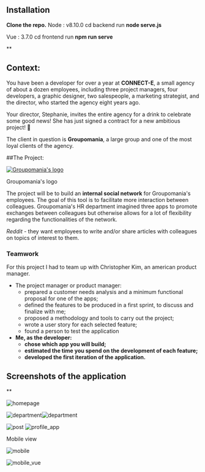 ## Installation

**Clone the repo.** Node : v8.10.0 cd backend 
run **node serve.js**

Vue : 3.7.0 cd frontend 
run **npm run serve**

**


## Context:

You have been a developer for over a year at **CONNECT-E**, a small agency of about a dozen employees, including three project managers, four developers, a graphic designer, two salespeople, a marketing strategist, and the director, who started the agency eight years ago.

Your director, Stephanie, invites the entire agency for a drink to celebrate some good news! She has just signed a contract for a new ambitious project! 🥂

The client in question is **Groupomania**, a large group and one of the most loyal clients of the agency.


##The Project:

[![Groupomania's logo](https://user.oc-static.com/upload/2018/11/30/15435845574363_Groupomania.png)](https://user.oc-static.com/upload/2018/11/30/15435845574363_Groupomania.png)

Groupomania's logo

The project will be to build an **internal social network** for Groupomania's employees. The goal of this tool is to facilitate more interaction between colleagues. Groupomania's HR department imagined three apps to promote exchanges between colleagues but otherwise allows for a lot of flexibility regarding the functionalities of the network.


_Reddit_ - they want employees to write and/or share articles with colleagues on topics of interest to them.


### Teamwork

For this project I had to team up with Christopher Kim, an american product manager.
-   The project manager or product manager:  
    -   prepared a customer needs analysis and a minimum functional proposal for one of the apps;
    -   defined the features to be produced in a first sprint, to discuss and finalize with me;
    -   proposed a methodology and tools to carry out the project;
    -   wrote a user story for each selected feature;
    -   found a person to test the application 
-   **Me, as the developer:**  
    -   **chose which app you will build;**
    -   **estimated the time you spend on the development of each feature;**
    -   **developed the first iteration of the application.**

## Screenshots of the application

**

![homepage](https://user-images.githubusercontent.com/32814329/61376174-f29b2b80-a8a0-11e9-9f97-f441371152ad.png)

![department](https://user-images.githubusercontent.com/32814329/61375434-312fe680-a89f-11e9-84d4-cdd6a010a59d.png)![department](https://user-images.githubusercontent.com/32814329/61375434-312fe680-a89f-11e9-84d4-cdd6a010a59d.png)


![post](https://user-images.githubusercontent.com/32814329/61375457-3ee56c00-a89f-11e9-93fd-a40405a87017.png)
![profile_app](https://user-images.githubusercontent.com/32814329/61375468-43aa2000-a89f-11e9-9640-17e2a6c18bba.png)


Mobile view

![mobile](https://user-images.githubusercontent.com/32814329/61375444-37be5e00-a89f-11e9-83c6-406b06cdab3b.png)

![mobile_vue](https://user-images.githubusercontent.com/32814329/61375452-3bea7b80-a89f-11e9-8354-61f8ec45f9c5.png)

